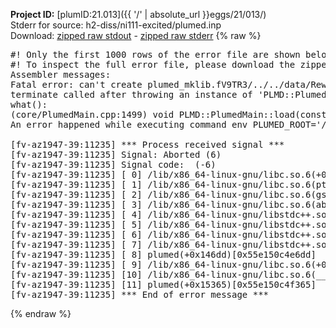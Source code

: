 **Project ID:** [plumID:21.013]({{ '/' | absolute_url }}eggs/21/013/)  
Stderr for source:  h2-diss/ni111-excited/plumed.inp   
Download: [zipped raw stdout](plumed.inp.plumed.stdout.txt.zip) - [zipped raw stderr](plumed.inp.plumed.stderr.txt.zip) 
{% raw %}
<pre>
#! Only the first 1000 rows of the error file are shown below
#! To inspect the full error file, please download the zipped raw stderr file above
Assembler messages:
Fatal error: can't create plumed_mklib.fV9TR3/../../data/ReweightGeomFES.o: No such file or directory
terminate called after throwing an instance of 'PLMD::Plumed::ExceptionError'
what():
(core/PlumedMain.cpp:1499) void PLMD::PlumedMain::load(const std::string&)
An error happened while executing command env PLUMED_ROOT='/home/runner/opt/lib/plumed' PLUMED_VERSION='2.10b' PLUMED_HTMLDIR='/home/runner/opt/share/doc/plumed' PLUMED_INCLUDEDIR='/home/runner/opt/include' PLUMED_PROGRAM_NAME='plumed' PLUMED_IS_INSTALLED='yes' "/home/runner/opt/lib/plumed"/scripts/mklib.sh -n -o ./../../data/ReweightGeomFES.2.10b.so ../../data/ReweightGeomFES.cpp

[fv-az1947-39:11235] *** Process received signal ***
[fv-az1947-39:11235] Signal: Aborted (6)
[fv-az1947-39:11235] Signal code:  (-6)
[fv-az1947-39:11235] [ 0] /lib/x86_64-linux-gnu/libc.so.6(+0x45330)[0x7fddb7e45330]
[fv-az1947-39:11235] [ 1] /lib/x86_64-linux-gnu/libc.so.6(pthread_kill+0x11c)[0x7fddb7e9eb2c]
[fv-az1947-39:11235] [ 2] /lib/x86_64-linux-gnu/libc.so.6(gsignal+0x1e)[0x7fddb7e4527e]
[fv-az1947-39:11235] [ 3] /lib/x86_64-linux-gnu/libc.so.6(abort+0xdf)[0x7fddb7e288ff]
[fv-az1947-39:11235] [ 4] /lib/x86_64-linux-gnu/libstdc++.so.6(+0xa5ff5)[0x7fddb82a5ff5]
[fv-az1947-39:11235] [ 5] /lib/x86_64-linux-gnu/libstdc++.so.6(+0xbb0da)[0x7fddb82bb0da]
[fv-az1947-39:11235] [ 6] /lib/x86_64-linux-gnu/libstdc++.so.6(_ZSt10unexpectedv+0x0)[0x7fddb82a5a55]
[fv-az1947-39:11235] [ 7] /lib/x86_64-linux-gnu/libstdc++.so.6(+0xa5a6f)[0x7fddb82a5a6f]
[fv-az1947-39:11235] [ 8] plumed(+0x146dd)[0x55e150c4e6dd]
[fv-az1947-39:11235] [ 9] /lib/x86_64-linux-gnu/libc.so.6(+0x2a1ca)[0x7fddb7e2a1ca]
[fv-az1947-39:11235] [10] /lib/x86_64-linux-gnu/libc.so.6(__libc_start_main+0x8b)[0x7fddb7e2a28b]
[fv-az1947-39:11235] [11] plumed(+0x15365)[0x55e150c4f365]
[fv-az1947-39:11235] *** End of error message ***
</pre>
{% endraw %}

